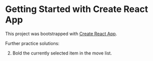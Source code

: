 # Getting Started with Create React App

This project was bootstrapped with [Create React App](https://github.com/facebook/create-react-app).

Further practice solutions:

  2. Bold the currently selected item in the move list.
